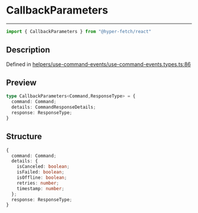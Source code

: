 

# CallbackParameters

<div class="api-docs__separator">

---

</div><div class="api-docs__import">

```ts
import { CallbackParameters } from "@hyper-fetch/react"
```

</div><div class="api-docs__section">

## Description

</div><div class="api-docs__description"><span class="api-docs__do-not-parse">



</span></div><p class="api-docs__definition">

Defined in [helpers/use-command-events/use-command-events.types.ts:86](https://github.com/BetterTyped/hyper-fetch/blob/3fe127e9/packages/react/src/helpers/use-command-events/use-command-events.types.ts#L86)

</p><div class="api-docs__section">

## Preview

</div><div class="api-docs__preview type">

```ts
type CallbackParameters<Command,ResponseType> = {
  command: Command; 
  details: CommandResponseDetails; 
  response: ResponseType; 
}
```

</div><div class="api-docs__section">

## Structure

</div><div class="api-docs__returns">

```ts
{
  command: Command;
  details: {
    isCanceled: boolean;
    isFailed: boolean;
    isOffline: boolean;
    retries: number;
    timestamp: number;
  };
  response: ResponseType;
}
```

</div>